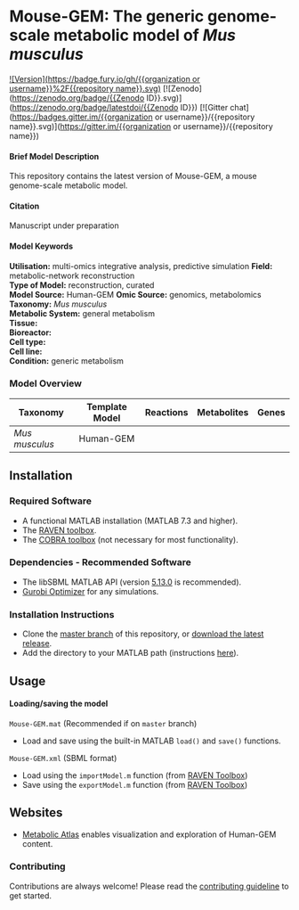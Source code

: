 
# Mouse-GEM: The generic genome-scale metabolic model of _Mus musculus_

[![Version](https://badge.fury.io/gh/{{organization or username}}%2F{{repository name}}.svg)](https://badge.fury.io/gh/sysbiochalmers/yeast-gem)
[![Zenodo](https://zenodo.org/badge/{{Zenodo ID}}.svg)](https://zenodo.org/badge/latestdoi/{{Zenodo ID}})
[![Gitter chat](https://badges.gitter.im/{{organization or username}}/{{repository name}}.svg)](https://gitter.im/{{organization or username}}/{{repository name}})


#### Brief Model Description

This repository contains the latest version of Mouse-GEM, a mouse genome-scale metabolic model.


#### Citation

Manuscript under preparation

#### Model Keywords

**Utilisation:** multi-omics integrative analysis, predictive simulation
**Field:** metabolic-network reconstruction  
**Type of Model:** reconstruction, curated  
**Model Source:** Human-GEM
**Omic Source:** genomics, metabolomics  
**Taxonomy:** _Mus musculus_  
**Metabolic System:** general metabolism  
**Tissue:**  
**Bioreactor:**    
**Cell type:**  
**Cell line:**  
**Condition:** generic metabolism


### Model Overview

|Taxonomy | Template Model | Reactions | Metabolites| Genes |
| ------------- |:-------------:|:-------------:|:-------------:|:-----:|
|_Mus musculus_ |   Human-GEM |    |  |  |


## Installation

### Required Software
* A functional MATLAB installation (MATLAB 7.3 and higher).
* The [RAVEN toolbox](https://github.com/SysBioChalmers/RAVEN).
* The [COBRA toolbox](https://github.com/opencobra/cobratoolbox) (not necessary for most functionality).


### Dependencies - Recommended Software
* The libSBML MATLAB API (version [5.13.0](https://sourceforge.net/projects/sbml/files/libsbml/5.13.0/stable/MATLAB%20interface/) is recommended).
* [Gurobi Optimizer](http://www.gurobi.com/registration/download-reg) for any simulations.


### Installation Instructions
* Clone the [master branch](https://github.com/SysBioChalmers/Human-GEM/tree/master) of this repository, or [download the latest release](https://github.com/SysBioChalmers/Human-GEM/releases/latest).
* Add the directory to your MATLAB path (instructions [here](https://se.mathworks.com/help/matlab/ref/addpath.html?requestedDomain=www.mathworks.com)).


## Usage

#### Loading/saving the model

`Mouse-GEM.mat` (Recommended if on `master` branch)
* Load and save using the built-in MATLAB `load()` and `save()` functions.

`Mouse-GEM.xml` (SBML format)
* Load using the `importModel.m` function (from [RAVEN Toolbox](https://github.com/SysBioChalmers/RAVEN))
* Save using the `exportModel.m` function (from [RAVEN Toolbox](https://github.com/SysBioChalmers/RAVEN))


## Websites

- [Metabolic Atlas](https://metabolicatlas.org/) enables visualization and exploration of Human-GEM content.


### Contributing

Contributions are always welcome! Please read the [contributing guideline](.github/CONTRIBUTING.md) to get started.
